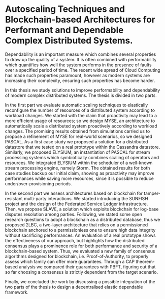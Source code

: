 # Autoscaling Techniques and Blockchain-based Architectures for Performant and Dependable Complex Distributed Systems.

Dependability is an important measure which combines several properties to draw up the quality of a system. It is often combined with performability which quantifies how well the system performs in the presence of faults over a specified period of time. The recent wide spread of Cloud Computing has made such properties paramount, however as modern systems are increasing their complexity, ensuring such properties has become harder.

In this thesis we study solutions to improve performability and dependability of modern complex distributed systems. The thesis is divided in two parts.

In the first part we evaluate automatic scaling techniques to elastically reconfigure the number of resources of a distributed system according to workload changes. We started with the claim that proactivity may lead to a more efficient usage of resources; so we design MYSE, an architecture to automatically scale a distributed system proactively according to workload changes. The promising results obtained from simulations carried us to propose a refinement of MYSE for real-world scenarios, so we designed PASCAL. As a first case study we proposed a solution for a distributed datastore that we tested on a real prototype within the Cassandra datastore. Similarly, we proposed ELYSIUM, an instantiation of PASCAL for stream processing systems which symbiotically combines scaling of operators and resources. We integrated ELYSIUM within the scheduler of a well-known stream processing engine, namely Storm. The obtained results for both case studies backup our initial claim, showing as proactivity may improve performances while saving more resources, since it is possible to reduce under/over-provisioning periods.

In the second part we assess architectures based on blockchain for tamper-resistant multi-party interactions. We started introducing the SUNFISH project and the design of the Federated Service Ledger infrastructure. Then, we propose SLAVE, a solution which exploits blockchain for log-base disputes resolution among parties. Following, we stated some open research questions to adopt a blockchain as a distributed database, thus we proposed 2LBC, a two-layer architecture that relies on a permissioned blockchain anchored to a permissionless one to ensure high data integrity without sacrificing performances. An evaluation of a real prototype shows the effectiveness of our approach, but highlights how the distributed consensus plays a prominence role for both performance and security of a blockchain-based system. Thus, we evaluated a new family of consensus algorithms designed for blockchain, i.e. Proof-of-Authority, to properly assess which family can offer more guarantees. Through a CAP theorem-based analysis we compared their guarantees with PBFT, figuring out that so far choosing a consensus is strictly dependent from the target scenario.

Finally, we concluded the work by discussing a possible integration of the two parts of the thesis to design a decentralised elastic dependable framework.